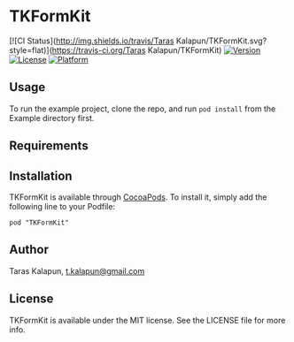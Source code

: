 # TKFormKit

[![CI Status](http://img.shields.io/travis/Taras Kalapun/TKFormKit.svg?style=flat)](https://travis-ci.org/Taras Kalapun/TKFormKit)
[![Version](https://img.shields.io/cocoapods/v/TKFormKit.svg?style=flat)](http://cocoadocs.org/docsets/TKFormKit)
[![License](https://img.shields.io/cocoapods/l/TKFormKit.svg?style=flat)](http://cocoadocs.org/docsets/TKFormKit)
[![Platform](https://img.shields.io/cocoapods/p/TKFormKit.svg?style=flat)](http://cocoadocs.org/docsets/TKFormKit)

## Usage

To run the example project, clone the repo, and run `pod install` from the Example directory first.

## Requirements

## Installation

TKFormKit is available through [CocoaPods](http://cocoapods.org). To install
it, simply add the following line to your Podfile:

    pod "TKFormKit"

## Author

Taras Kalapun, t.kalapun@gmail.com

## License

TKFormKit is available under the MIT license. See the LICENSE file for more info.

